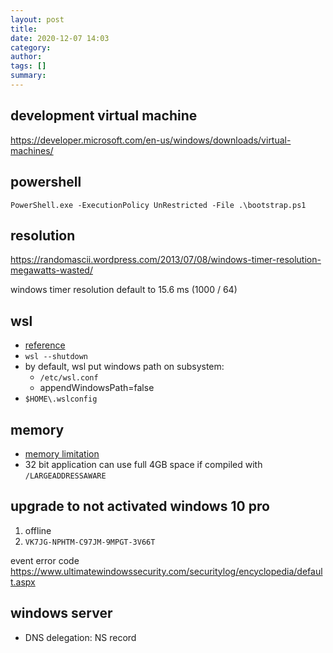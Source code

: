 ```yaml
---
layout: post
title: 
date: 2020-12-07 14:03
category: 
author: 
tags: []
summary: 
---
```


## development virtual machine

https://developer.microsoft.com/en-us/windows/downloads/virtual-machines/

## powershell

`PowerShell.exe -ExecutionPolicy UnRestricted -File .\bootstrap.ps1`

## resolution

https://randomascii.wordpress.com/2013/07/08/windows-timer-resolution-megawatts-wasted/

windows timer resolution default to 15.6 ms 
(1000 / 64)

## wsl

* [reference](https://docs.microsoft.com/en-us/windows/wsl/wsl-config)
* `wsl --shutdown`
* by default, wsl put windows path on subsystem:
  * `/etc/wsl.conf`
  * appendWindowsPath=false
* `$HOME\.wslconfig`

## memory

* [memory limitation](https://docs.microsoft.com/en-us/windows/win32/memory/memory-limits-for-windows-releases?redirectedfrom=MSDN)
* 32 bit application can use full 4GB space if compiled with `/LARGEADDRESSAWARE`

## upgrade to not activated windows 10 pro

1. offline 
2. `VK7JG-NPHTM-C97JM-9MPGT-3V66T`

event error code
https://www.ultimatewindowssecurity.com/securitylog/encyclopedia/default.aspx

## windows server

- DNS delegation: NS record
